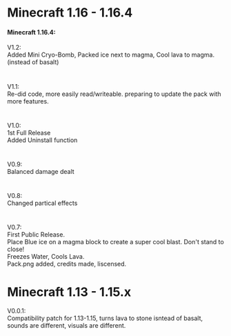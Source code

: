 # Minecraft 1.16 - 1.16.4  
#### Minecraft 1.16.4:  
  V1.2:    
Added Mini Cryo-Bomb, Packed ice next to magma, Cool lava to magma. (instead of basalt)
#
  V1.1:  
Re-did code, more easily read/writeable.  preparing to update the pack with more features.  
#
  V1.0:  
  1st Full Release  
Added Uninstall function  
#
  V0.9:  
Balanced damage dealt  
#
  V0.8:  
Changed partical effects  
#
  V0.7:  
  First Public Release.  
Place Blue ice on a magma block to create a super cool blast.  Don't stand to close!  
Freezes Water, Cools Lava.  
Pack.png added, credits made, liscensed.  

# Minecraft 1.13 - 1.15.x
  V0.0.1:   
Compatibility patch for 1.13-1.15, turns lava to stone isntead of basalt, sounds are different, visuals are different.  
